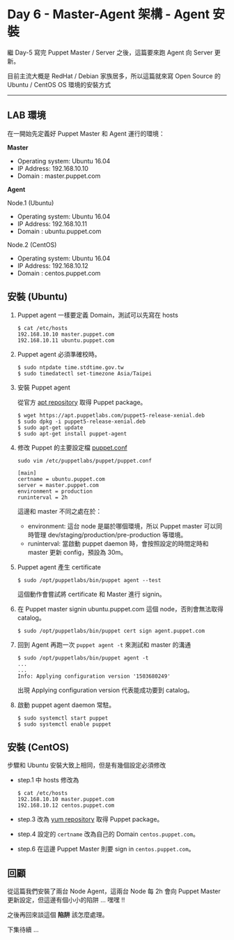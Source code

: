 # Day 6 - Master-Agent 架構 - Agent 安裝

繼 Day-5 寫完 Puppet Master / Server 之後，這篇要來跑 Agent 向 Server 更新。

目前主流大概是 RedHat / Debian 家族居多，所以這篇就來寫 Open Source 的 Ubuntu / CentOS OS 環境的安裝方式

---

## LAB 環境

在一開始先定義好 Puppet Master 和 Agent 運行的環境：

**Master**

- Operating system: Ubuntu 16.04
- IP Address: 192.168.10.10
- Domain : master.puppet.com

**Agent**

Node.1 (Ubuntu)

- Operating system: Ubuntu 16.04
- IP Address: 192.168.10.11
- Domain : ubuntu.puppet.com

Node.2 (CentOS)

- Operating system: Ubuntu 16.04
- IP Address: 192.168.10.12
- Domain : centos.puppet.com

## 安裝 (Ubuntu)

1. Puppet agent 一樣要定義 Domain，測試可以先寫在 hosts

    ```shell
    $ cat /etc/hosts
    192.168.10.10 master.puppet.com
    192.168.10.11 ubuntu.puppet.com
    ```

1. Puppet agent 必須準確校時。

    ```shell
    $ sudo ntpdate time.stdtime.gov.tw
    $ sudo timedatectl set-timezone Asia/Taipei
    ```

1. 安裝 Puppet agent

    從官方 [apt repository][apt-repository] 取得 Puppet package。

    ```shell
    $ wget https://apt.puppetlabs.com/puppet5-release-xenial.deb
    $ sudo dpkg -i puppet5-release-xenial.deb
    $ sudo apt-get update
    $ sudo apt-get install puppet-agent
    ```

1. 修改 Puppet 的主要設定檔 [puppet.conf][puppet-conf]

    ```shell
    sudo vim /etc/puppetlabs/puppet/puppet.conf
    
    [main]
    certname = ubuntu.puppet.com
    server = master.puppet.com
    environment = production
    runinterval = 2h  
    ```
    
    這邊和 master 不同之處在於：
    
    - environment: 這台 node 是屬於哪個環境，所以 Puppet master 可以同時管理 dev/staging/production/pre-production 等環境。
    - runinterval: 當啟動 puppet daemon 時，會按照設定的時間定時和 master 更新 config，預設為 30m。

1. Puppet agent 產生 certificate

    ```shell
    $ sudo /opt/puppetlabs/bin/puppet agent --test
    ```
    
    這個動作會嘗試將 certificate 和 Master 進行 signin。
  
1. 在 Puppet master signin ubuntu.puppet.com 這個 node，否則會無法取得 catalog。

    ```shell
    $ sudo /opt/puppetlabs/bin/puppet cert sign agent.puppet.com
    ```
    
1. 回到 Agent 再跑一次 `puppet agent -t` 來測試和 master 的溝通
    
    ```shell
    $ sudo /opt/puppetlabs/bin/puppet agent -t
    ...
    ...
    Info: Applying configuration version '1503680249'
    ```
    出現 Applying configuration version 代表能成功要到 catalog。

1. 啟動 puppet agent daemon 常駐。

    ```shell
    $ sudo systemctl start puppet
    $ sudo systemctl enable puppet
    ```

## 安裝 (CentOS)

步驟和 Ubuntu 安裝大致上相同，但是有幾個設定必須修改

- step.1 中 hosts 修改為

    ```shell
    $ cat /etc/hosts
    192.168.10.10 master.puppet.com
    192.168.10.12 centos.puppet.com
    ```

- step.3 改為 [yum repository][yum-repository] 取得 Puppet package。
- step.4 設定的 `certname` 改為自己的 Domain `centos.puppet.com`。
- step.6 在這邊 Puppet Master 則要 sign in `centos.puppet.com`。

[yum-repository]: https://yum.puppetlabs.com/
[apt-repository]: https://apt.puppetlabs.com/
[puppet-conf]: https://docs.puppet.com/puppet/5.3/configuration.html

## 回顧

從這篇我們安裝了兩台 Node Agent，這兩台 Node 每 2h 會向 Puppet Master 更新設定，但這邊有個小小的陷阱 ... 嘿嘿 !!

之後再回來談這個 **陷阱** 該怎麼處理。

下集待續 ...

